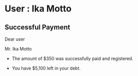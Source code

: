 User : Ika Motto
=============

Successful Payment
---------------------

Dear user

Mr. Ika Motto

* The amount of $350 was successfully paid and registered.

* You have $5,100 left in your debt.
  
  ##
